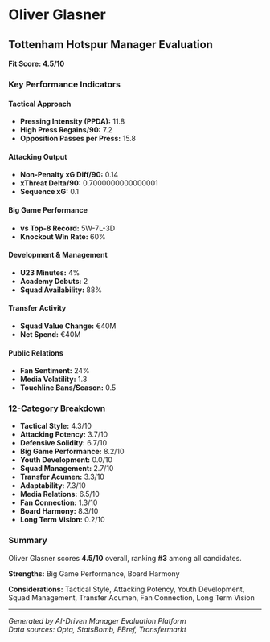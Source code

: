 # Oliver Glasner
## Tottenham Hotspur Manager Evaluation

**Fit Score: 4.5/10**

### Key Performance Indicators

#### Tactical Approach
- **Pressing Intensity (PPDA):** 11.8
- **High Press Regains/90:** 7.2
- **Opposition Passes per Press:** 15.8

#### Attacking Output  
- **Non-Penalty xG Diff/90:** 0.14
- **xThreat Delta/90:** 0.7000000000000001
- **Sequence xG:** 0.1

#### Big Game Performance
- **vs Top-8 Record:** 5W-7L-3D
- **Knockout Win Rate:** 60%

#### Development & Management
- **U23 Minutes:** 4%
- **Academy Debuts:** 2
- **Squad Availability:** 88%

#### Transfer Activity
- **Squad Value Change:** €40M
- **Net Spend:** €40M

#### Public Relations
- **Fan Sentiment:** 24%
- **Media Volatility:** 1.3
- **Touchline Bans/Season:** 0.5

### 12-Category Breakdown

- **Tactical Style:** 4.3/10
- **Attacking Potency:** 3.7/10
- **Defensive Solidity:** 6.7/10
- **Big Game Performance:** 8.2/10
- **Youth Development:** 0.0/10
- **Squad Management:** 2.7/10
- **Transfer Acumen:** 3.3/10
- **Adaptability:** 7.3/10
- **Media Relations:** 6.5/10
- **Fan Connection:** 1.3/10
- **Board Harmony:** 8.3/10
- **Long Term Vision:** 0.2/10


### Summary

Oliver Glasner scores **4.5/10** overall, ranking **#3** among all candidates.

**Strengths:** Big Game Performance, Board Harmony

**Considerations:** Tactical Style, Attacking Potency, Youth Development, Squad Management, Transfer Acumen, Fan Connection, Long Term Vision

---
*Generated by AI-Driven Manager Evaluation Platform*  
*Data sources: Opta, StatsBomb, FBref, Transfermarkt*

